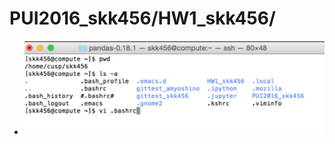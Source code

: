 # PUI2016_skk456/HW1_skk456/


- ![HW01_Assignment01_Bash1.jpg](HW1_skk456/HW01_Assignment01_Bash1.jpg)
